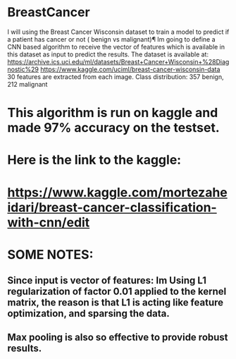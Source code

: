 # BreastCancer
I will using the Breast Cancer Wisconsin dataset to train a
model to predict if a patient has cancer or not ( benign vs malignant)¶
Im going to define a CNN based algorithm to receive the vector of features which is available in this dataset as input to predict the results.
The dataset is available at: https://archive.ics.uci.edu/ml/datasets/Breast+Cancer+Wisconsin+%28Diagnostic%29
https://www.kaggle.com/uciml/breast-cancer-wisconsin-data
30 features are extracted from each image.
Class distribution: 357 benign, 212 malignant
# This algorithm is run on kaggle and made 97% accuracy on the testset.
# Here is the link to the kaggle:
# https://www.kaggle.com/mortezaheidari/breast-cancer-classification-with-cnn/edit
# SOME NOTES:
## Since input is vector of features: Im Using L1 regularization of factor 0.01 applied to the kernel matrix, the reason is that L1 is acting like feature optimization, and sparsing the data.
## Max pooling is also so effective to provide robust results.
